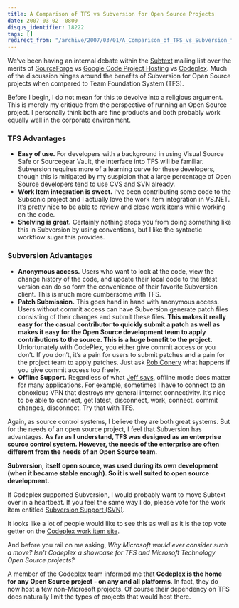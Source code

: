 ```yaml
---
title: A Comparison of TFS vs Subversion for Open Source Projects
date: 2007-03-02 -0800
disqus_identifier: 18222
tags: []
redirect_from: "/archive/2007/03/01/A_Comparison_of_TFS_vs_Subversion_for_Open_Source_Projects.aspx/"
---
```


We’ve been having an internal debate within the
[Subtext](http://subtextproject.com/ "Subtext Project Website") mailing
list over the merits of
[SourceForge](http://sourceforge.net/ "SourceForge") vs [Google Code
Project Hosting](http://code.google.com/ "Google Code") vs
[Codeplex](http://www.codeplex.com/ "CodePlex"). Much of the discussion
hinges around the benefits of Subversion for Open Source projects when
compared to Team Foundation System (TFS).

Before I begin, I do not mean for this to devolve into a religious
argument. This is merely my critique from the perspective of running an
Open Source project. I personally think both are fine products and both
probably work equally well in the corporate environment.

### TFS Advantages

-   **Easy of use.** For developers with a background in using Visual
    Source Safe or Sourcegear Vault, the interface into TFS will be
    familiar. Subversion requires more of a learning curve for these
    developers, though this is mitigated by my suspicion that a large
    percentage of Open Source developers tend to use CVS and SVN
    already. 
-   **Work Item integration is sweet.** I’ve been contributing some code
    to the Subsonic project and I actually love the work item
    integration in VS.NET. It’s pretty nice to be able to review and
    close work items while working on the code.
-   **Shelving is great.** Certainly nothing stops you from doing
    something like this in Subversion by using conventions, but I like
    the ~~syntactic~~ workflow sugar this provides.

### Subversion Advantages

-   **Anonymous access.** Users who want to look at the code, view the
    change history of the code, and update their local code to the
    latest version can do so form the convenience of their favorite
    Subversion client. This is much more cumbersome with TFS.
-   **Patch Submission.** This goes hand in hand with anonymous access.
    Users without commit access can have Subversion generate patch files
    consisting of their changes and submit these files. **This makes it
    really easy for the casual contributor to quickly submit a patch as
    well as makes it easy for the Open Source development team to apply
    contributions to the source. This is a huge benefit to the
    project.** Unfortunately with CodePlex, you either give commit
    access or you don’t. If you don’t, it’s a pain for users to submit
    patches and a pain for the project team to apply patches. Just ask
    [Rob Conery](http://blog.wekeroad.com/ "Rob Conery") what happens if
    you give commit access too freely.
-   **Offline Support.** Regardless of what [Jeff
    says](http://www.codinghorror.com/blog/archives/000787.html "Does Offlien Mode Still Matter"),
    offline mode does matter for many applications. For example,
    sometimes I have to connect to an obnoxious VPN that destroys my
    general internet connectivity. It’s nice to be able to connect, get
    latest, disconnect, work, connect, commit changes, disconnect. Try
    that with TFS.

Again, as source control systems, I believe they are both great systems.
But for the needs of an open source project, I feel that Subversion has
advantages. **As far as I understand, TFS was designed as an enterprise
source control system. However, the needs of the enterprise are often
different from the needs of an Open Source team.**

**Subversion, itself open source, was used during its own development
(when it became stable enough). So it is well suited to open source
development.**

If Codeplex supported Subversion, I would probably want to move Subtext
over in a heartbeat. If you feel the same way I do, please vote for the
work item entitled [Subversion Support
(SVN)](http://www.codeplex.com/CodePlex/WorkItem/View.aspx?WorkItemId=7082 "Subversion Support").

It looks like a lot of people would like to see this as well as it is
the top vote getter on the [Codeplex work item
site](http://www.codeplex.com/CodePlex/WorkItem/List.aspx "Codeplex work items").

And before you rail on me asking, *Why Microsoft would ever consider
such a move? Isn't Codeplex a showcase for TFS and Microsoft Technology
Open Source projects?*

A member of the Codeplex team informed me that **Codeplex is the home
for any Open Source project - on any and all platforms**. In fact, they
do now host a few non-Microsoft projects. Of course their dependency on
TFS does naturally limit the types of projects that would host there.

